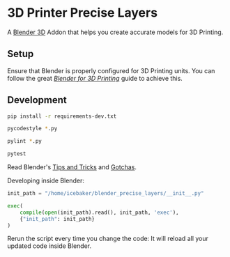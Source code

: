 # 3D Printer Precise Layers

A [Blender 3D](https://www.blender.org) Addon that helps you create accurate models for 3D Printing.

## Setup

Ensure that Blender is properly configured for 3D Printing units. You can follow the great [_Blender for 3D Printing_](https://daler.github.io/blender-for-3d-printing/interface/transforms.html#units) guide to achieve this.

## Development

```sh
pip install -r requirements-dev.txt

pycodestyle *.py

pylint *.py

pytest
```

Read Blender's [Tips and Tricks](https://docs.blender.org/api/current/info_tips_and_tricks.html) and [Gotchas](https://docs.blender.org/api/current/info_gotcha.html).

Developing inside Blender:

```python
init_path = "/home/icebaker/blender_precise_layers/__init__.py"

exec(
    compile(open(init_path).read(), init_path, 'exec'),
    {"init_path": init_path}
)
```

Rerun the script every time you change the code: It will reload all your updated code inside Blender.
